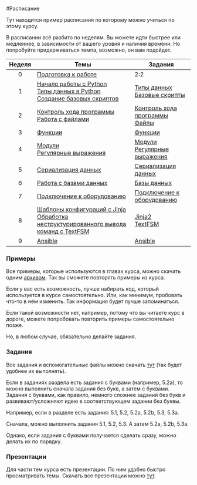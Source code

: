 #Расписание

Тут находится пример расписания по которому можно учиться по этому курсу.

В расписании всё разбито по неделям. Вы можете идти быстрее или медленнее, в зависимости от вашего уровня и наличия времени.
Но попробуйте придерживаться темпа, возможно, он вам подойдет.


| Неделя | Темы | Задания |
| :--: | -- | -- |
| 0 | [Подготовка к работе](https://natenka.gitbooks.io/pyneng/content/book/01_intro/)| 2:2 |
| 1 | [Начало работы с Python](https://natenka.gitbooks.io/pyneng/content/book/02_start/)<br>[Типы данных в Python](https://natenka.gitbooks.io/pyneng/content/book/03_data_structures/)<br>[Создание базовых скриптов](https://natenka.gitbooks.io/pyneng/content/book/04_basic_scripts/)| [Типы данных](https://natenka.gitbooks.io/pyneng/content/book/exercises/03_data_structures/03_exercises.html)<br>[Базовые скрипты](https://natenka.gitbooks.io/pyneng/content/book/exercises/04_basic_scripts/04_exercises.html)|
| 2 | [Контроль хода программы](https://natenka.gitbooks.io/pyneng/content/book/05_control_structures/)<br>[Работа с файлами](https://natenka.gitbooks.io/pyneng/content/book/06_files/)| [Контроль хода программы](https://natenka.gitbooks.io/pyneng/content/book/exercises/ch_05/05_exercises.html)<br> [Файлы](https://natenka.gitbooks.io/pyneng/content/book/exercises/06_files/06_exercises.html)|
| 3 | [Функции](https://natenka.gitbooks.io/pyneng/content/book/07_functions/) | [Функции](https://natenka.gitbooks.io/pyneng/content/book/exercises/07_functions/07_exercises.html) |
| 4 | [Модули](https://natenka.gitbooks.io/pyneng/content/book/08_modules/)<br>[Регулярные выражения](https://natenka.gitbooks.io/pyneng/content/book/09_regex/) | [Модули](https://natenka.gitbooks.io/pyneng/content/book/exercises/08_modules/08_exercises.html)<br>[Регулярные выражения](https://natenka.gitbooks.io/pyneng/content/book/exercises/09_regex/09_exercises.html)|
| 5 | [Сериализация данных](https://natenka.gitbooks.io/pyneng/content/book/10_serialization/) | [Сериализация данных](https://natenka.gitbooks.io/pyneng/content/book/exercises/10_serialization/10_exercises.html) |
| 6 | [Работа с базами данных](https://natenka.gitbooks.io/pyneng/content/book/11_db/) | [Базы данных](https://natenka.gitbooks.io/pyneng/content/book/exercises/11_db/11_exercises.html) |
| 7 | [Подключение к оборудованию](https://natenka.gitbooks.io/pyneng/content/book/12_ssh_telnet/)| [Подключение к оборудованию](https://natenka.gitbooks.io/pyneng/content/book/exercises/12_ssh_telnet/12_exercises.html) |
| 8 | [Шаблоны конфигураций с Jinja](https://natenka.gitbooks.io/pyneng/content/book/13_jinja2/)<br>[Обработка неструктурированного вывода команд с TextFSM](https://natenka.gitbooks.io/pyneng/content/book/14_textfsm/)| [Jinja2](https://natenka.gitbooks.io/pyneng/content/book/exercises/13_jinja2/13_exercises.html)<br>[TextFSM](https://natenka.gitbooks.io/pyneng/content/book/exercises/14_textfsm/14_exercises.html) |
| 9 | [Ansible](https://natenka.gitbooks.io/pyneng/content/book/15_ansible/) | [Ansible](https://natenka.gitbooks.io/pyneng/content/book/exercises/15_ansible/15_exercises.html) |

### Примеры

Все примеры, которые используются в главах курса, можно скачать одним [архивом](https://github.com/natenka/PyNEng/blob/master/examples.zip).
Так вы сможете повторять примеры из курса.

Если у вас есть возможность, лучше набирать код, который используется в курсе самостоятельно.
Или, как минимум, пробовать что-то в нём изменить.
Так информация будет лучше запоминаться.

Если такой возможности нет, например, потому что вы читаете курс в дороге,
можете попробовать повторить примеры самостоятельно позже.

Но, в любом случае, обязательно делайте задания.

### Задания
Все задания и вспомогательные файлы можно скачать [тут](https://github.com/natenka/PyNEng/blob/master/exercises.zip) (так будет удобнее их выполнять).

Если в заданиях раздела есть задания с буквами (например, 5.2a), то можно выполнить сначала задания без букв, а затем с буквами. Задания с буквами, как правило, немного сложнее заданий без букв и развивают/усложняют идею в соответствующем задании без буквы.

Например, если в разделе есть задания: 5.1, 5.2, 5.2a, 5.2b, 5.3, 5.3a.

Сначала, можно выполнить задания 5.1, 5.2, 5.3. А затем 5.2a, 5.2b, 5.3a.

Однако, если задания с буквами получается сделать сразу, можно делать их по порядку.

### Презентации

Для части тем курса есть презентации. По ним удобно быстро просматривать темы. Скачать все презентации можно [тут](https://github.com/natenka/PyNEng/blob/master/course_presentations.zip).

